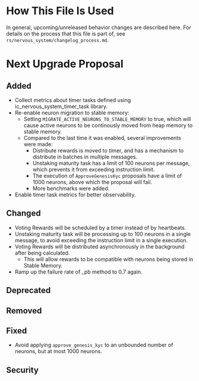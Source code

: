 # How This File Is Used

In general, upcoming/unreleased behavior changes are described here. For details
on the process that this file is part of, see
`rs/nervous_system/changelog_process.md`.


# Next Upgrade Proposal

## Added

* Collect metrics about timer tasks defined using ic_nervous_system_timer_task library.
* Re-enable neuron migration to stable memory:
  * Setting `MIGRATE_ACTIVE_NEURONS_TO_STABLE_MEMORY` to true, which will cause active neurons
  to be continously moved from heap memory to stable memory.
  * Compared to the last time it was enabled, several improvements were made:
    * Distribute rewards is moved to timer, and has a mechanism to distribute in batches in
    multiple messages.
    * Unstaking maturity task has a limit of 100 neurons per message, which prevents it from 
    exceeding instruction limit.
    * The execution of `ApproveGenesisKyc` proposals have a limit of 1000 neurons, above which
    the proposal will fail.
    * More benchmarks were added.
* Enable timer task metrics for better observability.

## Changed

* Voting Rewards will be scheduled by a timer instead of by heartbeats.
* Unstaking maturity task will be processing up to 100 neurons in a single message, to avoid
  exceeding the instruction limit in a single execution.
* Voting Rewards will be distributed asynchronously in the background after being calculated.  
  * This will allow rewards to be compatible with neurons being stored in Stable Memory. 
* Ramp up the failure rate of _pb method to 0.7 again.

## Deprecated

## Removed

## Fixed

* Avoid applying `approve_genesis_kyc` to an unbounded number of neurons, but at most 1000 neurons.

## Security
